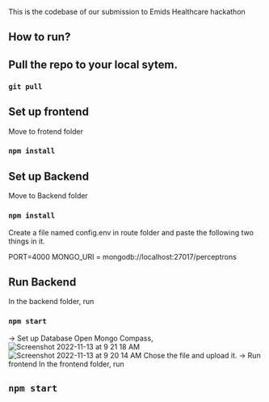 This is the codebase of our submission to Emids Healthcare hackathon 

## How to run?

## Pull the repo to your local sytem.
### `git pull`

## Set up frontend
Move to frotend folder
### `npm install`

## Set up Backend
Move to Backend folder
### `npm install`
Create a file named config.env in route folder and paste the following two things in it.

PORT=4000
MONGO_URI = mongodb://localhost:27017/perceptrons

## Run Backend
In the backend folder, run 
### `npm start`

-> Set up Database
Open Mongo Compass, 
![Screenshot 2022-11-13 at 9 21 18 AM](https://user-images.githubusercontent.com/76939279/201504773-4edbf9dc-5ec0-463e-8040-e50d34878c53.png)
![Screenshot 2022-11-13 at 9 20 14 AM](https://user-images.githubusercontent.com/76939279/201504791-ba26dabe-ada2-4dc4-8f17-8287c36a15be.png)
Chose the file and upload it.
-> Run frontend
In the frontend folder, run
## `npm start`
